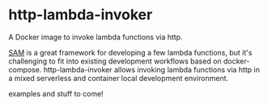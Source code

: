 # http-lambda-invoker

A Docker image to invoke lambda functions via http.

[SAM](https://aws.amazon.com/serverless/sam/) is a great framework for developing a few lambda functions, but it's challenging to fit into existing development workflows based on docker-compose. http-lambda-invoker allows invoking lambda functions via http in a mixed serverless and container local development environment.

examples and stuff to come!
